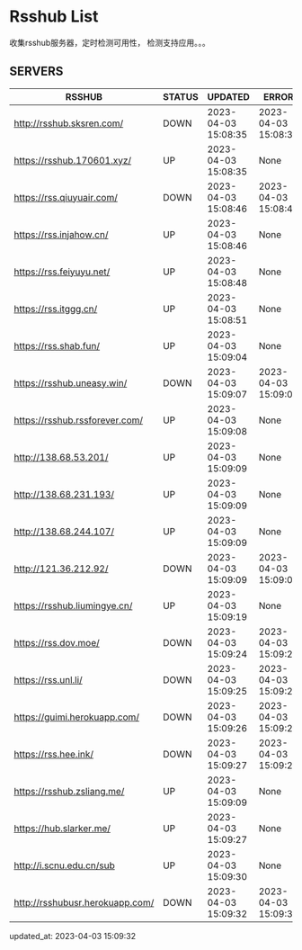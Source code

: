 # Rsshub List

收集rsshub服务器，定时检测可用性， 检测支持应用。。。


## SERVERS

|  RSSHUB   | STATUS  | UPDATED  | ERROR  | TWITTER |  
|  ----  | ----  | ----  | ----  | ---- |  
| http://rsshub.sksren.com/ | DOWN | 2023-04-03 15:08:35 | 2023-04-03 15:08:35 |  
| https://rsshub.170601.xyz/ | UP | 2023-04-03 15:08:35 | None |OK|  
| https://rss.qiuyuair.com/ | DOWN | 2023-04-03 15:08:46 | 2023-04-03 15:08:46 |  
| https://rss.injahow.cn/ | UP | 2023-04-03 15:08:46 | None ||  
| https://rss.feiyuyu.net/ | UP | 2023-04-03 15:08:48 | None |OK|  
| https://rss.itggg.cn/ | UP | 2023-04-03 15:08:51 | None ||  
| https://rss.shab.fun/ | UP | 2023-04-03 15:09:04 | None |OK|  
| https://rsshub.uneasy.win/ | DOWN | 2023-04-03 15:09:07 | 2023-04-03 15:09:07 |  
| https://rsshub.rssforever.com/ | UP | 2023-04-03 15:09:08 | None |OK|  
| http://138.68.53.201/ | UP | 2023-04-03 15:09:09 | None ||  
| http://138.68.231.193/ | UP | 2023-04-03 15:09:09 | None ||  
| http://138.68.244.107/ | UP | 2023-04-03 15:09:09 | None ||  
| http://121.36.212.92/ | DOWN | 2023-04-03 15:09:09 | 2023-04-03 15:09:09 |  
| https://rsshub.liumingye.cn/ | UP | 2023-04-03 15:09:19 | None |OK|  
| https://rss.dov.moe/ | DOWN | 2023-04-03 15:09:24 | 2023-04-03 15:09:24 |  
| https://rss.unl.li/ | DOWN | 2023-04-03 15:09:25 | 2023-04-03 15:09:25 |  
| https://guimi.herokuapp.com/ | DOWN | 2023-04-03 15:09:26 | 2023-04-03 15:09:26 |  
| https://rss.hee.ink/ | DOWN | 2023-04-03 15:09:27 | 2023-04-03 15:09:27 |  
| https://rsshub.zsliang.me/ | UP | 2023-04-03 15:09:09 | None |OK|  
| https://hub.slarker.me/ | UP | 2023-04-03 15:09:27 | None |OK|  
| http://i.scnu.edu.cn/sub | UP | 2023-04-03 15:09:30 | None ||  
| http://rsshubusr.herokuapp.com/ | DOWN | 2023-04-03 15:09:32 | 2023-04-03 15:09:32 |  
  

updated_at: 2023-04-03 15:09:32  
